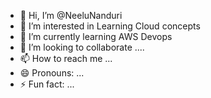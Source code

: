 - 👋 Hi, I’m @NeeluNanduri
- 👀 I’m interested in Learning Cloud concepts
- 🌱 I’m currently learning AWS Devops
- 💞️ I’m looking to collaborate ....
- 📫 How to reach me ...
- 😄 Pronouns: ...
- ⚡ Fun fact: ...

<!---
NeeluNanduri/NeeluNanduri is a ✨ special ✨ repository because its `README.md` (this file) appears on your GitHub profile.
You can click the Preview link to take a look at your changes.
--->
